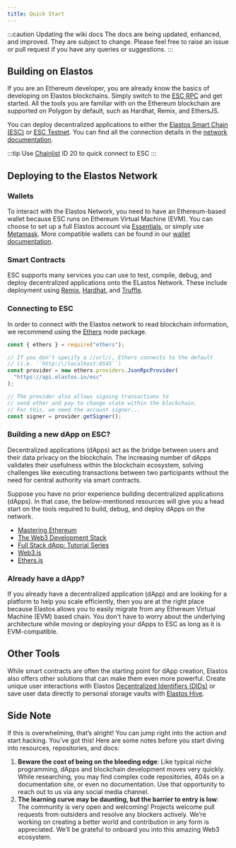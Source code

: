 ```yaml
---
title: Quick Start
---
```


:::caution Updating the wiki docs
The docs are being updated, enhanced, and improved. They are subject to change.
Please feel free to raise an issue or pull request if you have any queries or suggestions.
:::

## **Building on Elastos**

If you are an Ethereum developer, you are already know the basics of developing on Elastos blockchains. Simply switch to the [ESC RPC](https://api.elastos.io/esc) and get started. All the tools you are familiar with on the Ethereum blockchain are supported on Polygon by default, such as Hardhat, Remix, and EthersJS.

You can deploy decentralized applications to either the [Elastos Smart Chain (ESC)](/api/providers) or [ESC Testnet](/api/providers). You can find all the connection details in the [network documentation](/api/providers).

:::tip
Use [Chainlist](https://chainlist.org/chain/20) ID 20 to quick connect to ESC
:::

## **Deploying to the Elastos Network**

### **Wallets**

To interact with the Elastos Network, you need to have an Ethereum-based wallet because ESC runs on Ethereum Virtual Machine (EVM). You can choose to set up a full Elastos account via [Essentials](https://elastos.info/essentials-the-super-wallet/), or simply use [Metamask](https://github.com/maticnetwork/matic-docs/blob/master/docs/develop/metamask/overview.md). More compatible wallets can be found in our [wallet documentation](/start/wallets).

### **Smart Contracts**

ESC supports many services you can use to test, compile, debug, and deploy decentralized applications onto the ELastos Network. These include deployment using [Remix](https://remix.ethereum.org/), [Hardhat](https://hardhat.org/), and [Truffle](https://trufflesuite.com/).

### **Connecting to ESC**

In order to connect with the Elastos network to read blockchain information, we recommend using the [Ethers](https://docs.ethers.io/v5/getting-started/) node package.

```js
const { ethers } = require("ethers");

// If you don't specify a //url//, Ethers connects to the default
// (i.e. ``http:/\/localhost:8545``)
const provider = new ethers.providers.JsonRpcProvider(
  "https://api.elastos.io/esc"
);

// The provider also allows signing transactions to
// send ether and pay to change state within the blockchain.
// For this, we need the account signer...
const signer = provider.getSigner();
```

### **Building a new dApp on ESC?**

Decentralized applications (dApps) act as the bridge between users and their data privacy on the blockchain. The increasing number of dApps validates their usefulness within the blockchain ecosystem, solving challenges like executing transactions between two participants without the need for central authority via smart contracts.

Suppose you have no prior experience building decentralized applications (dApps). In that case, the below-mentioned resources will give you a head start on the tools required to build, debug, and deploy dApps on the network.

- [Mastering Ethereum](https://github.com/ethereumbook/ethereumbook)
- [The Web3 Development Stack](https://www.quicknode.com/guides/web3-sdks/the-web3-developer-stack)
- [Full Stack dApp: Tutorial Series](https://kauri.io/full-stack-dapp-tutorial-series/5b8e401ee727370001c942e3/c)
- [Web3.js](https://www.dappuniversity.com/articles/web3-js-intro)
- [Ethers.js](https://docs.ethers.io/v5/)

### **Already have a dApp?**

If you already have a decentralized application (dApp) and are looking for a platform to help you scale efficiently, then you are at the right place because Elastos allows you to easily migrate from any Ethereum Virtual Machine (EVM) based chain. You don't have to worry about the underlying architecture while moving or deploying your dApps to ESC as long as it is EVM-compatible.

## **Other Tools**

While smart contracts are often the starting point for dApp creation, Elastos also offers other solutions that can make them even more powerful. Create unique user interactions with Elastos [Decentralized Identifiers (DIDs)](/learn/dids/intro) or save user data directly to personal storage vaults with [Elastos Hive](/learn/hive/intro).

## **Side Note**

If this is overwhelming, that’s alright! You can jump right into the action and start hacking. You’ve got this! Here are some notes before you start diving into resources, repositories, and docs:

1. **Beware the cost of being on the bleeding edge**: Like typical niche programming, dApps and blockchain development moves very quickly. While researching, you may find complex code repositories, 404s on a documentation site, or even no documentation. Use that opportunity to reach out to us via any social media channel.
2. **The learning curve may be daunting, but the barrier to entry is low**: The community is very open and welcoming! Projects welcome pull requests from outsiders and resolve any blockers actively. We’re working on creating a better world and contribution in any form is appreciated. We’ll be grateful to onboard you into this amazing Web3 ecosystem.
